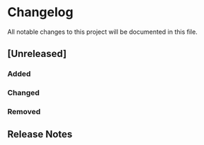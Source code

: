 # Changelog
All notable changes to this project will be documented in this file.  

## [Unreleased]  
### Added  

### Changed   

### Removed  


## Release Notes

